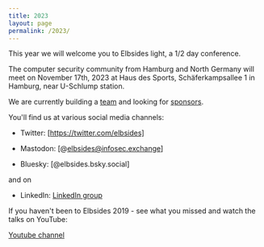 ```yaml
---
title: 2023
layout: page
permalink: /2023/
---
```


This year we will welcome you to Elbsides light, a 1/2 day conference. 

The computer security community from Hamburg and North Germany will meet on November 17th, 2023 at Haus des Sports, Schäferkampsallee 1 in Hamburg, near U-Schlump station.


We are currently building a [team](team) and looking for [sponsors](sponsors). 

You'll find us at various social media channels:

* Twitter: [https://twitter.com/elbsides]

* Mastodon: [@elbsides@infosec.exchange]

* Bluesky: [@elbsides.bsky.social]


and on 
* LinkedIn: [LinkedIn group](https://www.linkedin.com/groups/8828793/)

If you haven't been to Elbsides 2019 - see what you missed and watch the talks on YouTube:

 [Youtube channel](https://www.youtube.com/channel/UC1kRI13BZ6KMCwtGttD5Arg)
